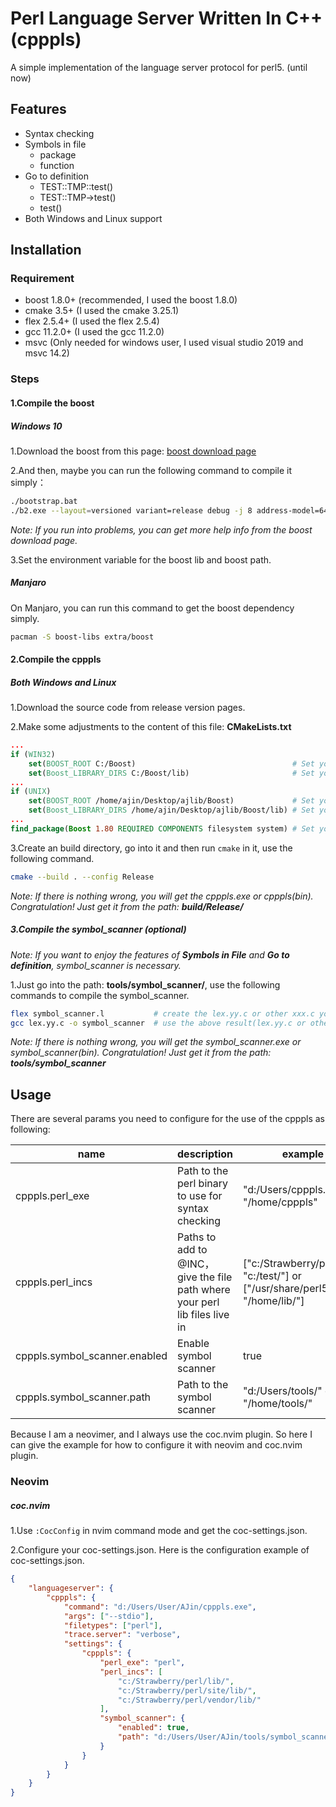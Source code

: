 # Perl Language Server Written In C++ (cpppls)
A simple implementation of the language server protocol for perl5. (until now)

## Features
- Syntax checking
- Symbols in file
  - package
  - function
- Go to definition
  - TEST::TMP::test()
  - TEST::TMP->test()
  - test()
- Both Windows and Linux support

## Installation
### Requirement
- boost 1.8.0+ (recommended, I used the boost 1.8.0)
- cmake 3.5+ (I used the cmake 3.25.1)
- flex 2.5.4+ (I used the flex 2.5.4)
- gcc 11.2.0+ (I used the gcc 11.2.0)
- msvc (Only needed for windows user, I used visual studio 2019 and msvc 14.2)

### Steps
#### 1.Compile the boost
##### Windows 10

1.Download the boost from this page: [boost download page](https://www.boost.org/)

2.And then, maybe you can run the following command to compile it simply：

```bash
./bootstrap.bat
./b2.exe --layout=versioned variant=release debug -j 8 address-model=64 link=shared threading=multi --prefix=c:\Boost install
```
*Note: If you run into problems, you can get more help info from the boost download page.*

3.Set the environment variable for the boost lib and boost path.

##### Manjaro

On Manjaro, you can run this command to get the boost dependency simply.

```bash
pacman -S boost-libs extra/boost
```

#### 2.Compile the cpppls

##### Both Windows and Linux

1.Download the source code from release version pages.

2.Make some adjustments to the content of this file: **CMakeLists.txt**

```cmake
...
if (WIN32)
    set(BOOST_ROOT C:/Boost)                                   # Set your boost path
    set(Boost_LIBRARY_DIRS C:/Boost/lib)                       # Set your boost lib path
...
if (UNIX)
    set(BOOST_ROOT /home/ajin/Desktop/ajlib/Boost)             # Set your boost path
    set(Boost_LIBRARY_DIRS /home/ajin/Desktop/ajlib/Boost/lib) # Set your boost lib path
...
find_package(Boost 1.80 REQUIRED COMPONENTS filesystem system) # Set your boost version
```
3.Create an build directory, go into it and then run `cmake` in it, use the following command.

```bash
cmake --build . --config Release
```
*Note: If there is nothing wrong, you will get the cpppls.exe or cpppls(bin). Congratulation! Just get it from the path: **build/Release/***

##### 3.Compile the symbol_scanner (optional)
*Note: If you want to enjoy the features of **Symbols in File** and **Go to definition**, symbol_scanner is necessary.*

1.Just go into the path: **tools/symbol_scanner/**, use the following commands to compile the symbol_scanner.

```bash
flex symbol_scanner.l           # create the lex.yy.c or other xxx.c you like
gcc lex.yy.c -o symbol_scanner  # use the above result(lex.yy.c or other xxx.c)
```

*Note: If there is nothing wrong, you will get the symbol_scanner.exe or symbol_scanner(bin). Congratulation! Just get it from the path: **tools/symbol_scanner***

## Usage

There are several params you need to configure for the use of the cpppls as following:

| name | description | example | default |
| ---- | ----------- | ------- | ---- |
| cpppls.perl_exe | Path to the perl binary to use for syntax checking            | "d:/Users/cpppls.exe" or "/home/cpppls" | "" |
| cpppls.perl_incs | Paths to add to @INC，give the file path where your perl lib files live in | ["c:/Strawberry/perl/lib/", "c:/test/"] or ["/usr/share/perl5/lib/", "/home/lib/"] | [] |
| cpppls.symbol_scanner.enabled | Enable symbol scanner | true | false |
| cpppls.symbol_scanner.path | Path to the symbol scanner | "d:/Users/tools/" or "/home/tools/" | "" |

Because I am a neovimer, and I always use the coc.nvim plugin. So here I can give the example for how to configure it with neovim and coc.nvim plugin.

### Neovim

##### coc.nvim

1.Use `:CocConfig` in nvim command mode and get the coc-settings.json.

2.Configure your coc-settings.json. Here is the configuration example of coc-settings.json.

```json
{
	"languageserver": {
        "cpppls": {
            "command": "d:/Users/User/AJin/cpppls.exe",
            "args": ["--stdio"],
            "filetypes": ["perl"],
            "trace.server": "verbose",
            "settings": {
                "cpppls": {
                    "perl_exe": "perl",
                    "perl_incs": [
                        "c:/Strawberry/perl/lib/",
                        "c:/Strawberry/perl/site/lib/",
                        "c:/Strawberry/perl/vendor/lib/"
                    ],
                    "symbol_scanner": {
                        "enabled": true,
                        "path": "d:/Users/User/AJin/tools/symbol_scanner/"
                    }
                }
            }
        }
    }
}
```
